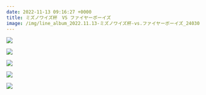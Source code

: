```yaml
---
date: 2022-11-13 09:16:27 +0000
title: ミズノワイズ杯　VS ファイヤーボーイズ
image: /img/line_album_2022.11.13-ミズノワイズ杯-vs.ファイヤーボーイズ_240305_1.jpg
---
```

![](/img/line_album_2022.11.13-ミズノワイズ杯-vs.ファイヤーボーイズ_240305_2.jpg)

![](/img/line_album_2022.11.13-ミズノワイズ杯-vs.ファイヤーボーイズ_240305_3.jpg)

![](/img/line_album_2022.11.13-ミズノワイズ杯-vs.ファイヤーボーイズ_240305_4.jpg)

![](/img/line_album_2022.11.13-ミズノワイズ杯-vs.ファイヤーボーイズ_240305_5.jpg)

![](/img/line_album_2022.11.13-ミズノワイズ杯-vs.ファイヤーボーイズ_240305_6.jpg)
